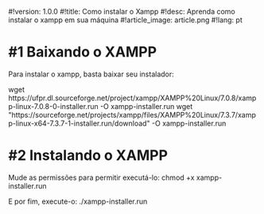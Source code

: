 #!version: 1.0.0
#!title: Como instalar o Xampp
#!desc: Aprenda como instalar o xampp em sua máquina
#!article_image: article.png
#!lang: pt

# #1 Baixando o XAMPP
Para instalar o xampp, basta baixar seu instalador:

<only32>
	<cmd>wget https://ufpr.dl.sourceforge.net/project/xampp/XAMPP%20Linux/7.0.8/xampp-linux-7.0.8-0-installer.run -O xampp-installer.run</cmd>
</only32>
<only64>
	<cmd>wget "https://sourceforge.net/projects/xampp/files/XAMPP%20Linux/7.3.7/xampp-linux-x64-7.3.7-1-installer.run/download"	-O xampp-installer.run</cmd>
</only64>

# #2 Instalando o XAMPP
Mude as permissões para permitir executá-lo:
<cmd>chmod +x xampp-installer.run</cmd>

E por fim, execute-o:
<cmd sudo='true'>./xampp-installer.run</cmd>